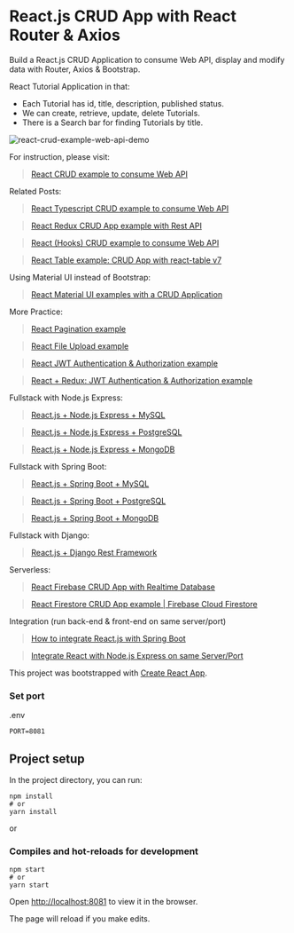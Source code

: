 # React.js CRUD App with React Router & Axios

Build a React.js CRUD Application to consume Web API, display and modify data with Router, Axios & Bootstrap.

React Tutorial Application in that:
- Each Tutorial has id, title, description, published status.
- We can create, retrieve, update, delete Tutorials.
- There is a Search bar for finding Tutorials by title.

![react-crud-example-web-api-demo](react-crud-example-web-api-demo.png)

For instruction, please visit:
> [React CRUD example to consume Web API](https://app.com/react-crud-web-api/)

Related Posts:
> [React Typescript CRUD example to consume Web API](https://app.com/react-typescript-axios/)

> [React Redux CRUD App example with Rest API](https://app.com/react-redux-crud-example/)

> [React (Hooks) CRUD example to consume Web API](https://app.com/react-hooks-crud-axios-api/)

> [React Table example: CRUD App with react-table v7](https://app.com/react-table-example-hooks-crud/)

Using Material UI instead of Bootstrap:
> [React Material UI examples with a CRUD Application](https://app.com/react-material-ui-examples-crud/)

More Practice:
> [React Pagination example](https://app.com/react-pagination-material-ui/)

> [React File Upload example](https://app.com/react-file-upload-axios/)

> [React JWT Authentication & Authorization example](https://app.com/react-jwt-auth/)

> [React + Redux: JWT Authentication & Authorization example](https://app.com/react-redux-jwt-auth/)

Fullstack with Node.js Express:
> [React.js + Node.js Express + MySQL](https://app.com/react-node-express-mysql/)

> [React.js + Node.js Express + PostgreSQL](https://app.com/react-node-express-postgresql/)

> [React.js + Node.js Express + MongoDB](https://app.com/react-node-express-mongodb-mern-stack/)

Fullstack with Spring Boot:
> [React.js + Spring Boot + MySQL](https://app.com/react-spring-boot-crud/)

> [React.js + Spring Boot + PostgreSQL](https://app.com/spring-boot-react-postgresql/)

> [React.js + Spring Boot + MongoDB](https://app.com/react-spring-boot-mongodb/)

Fullstack with Django:

> [React.js + Django Rest Framework](https://app.com/django-react-axios-rest-framework/)

Serverless:
> [React Firebase CRUD App with Realtime Database](https://app.com/react-firebase-crud/)

> [React Firestore CRUD App example | Firebase Cloud Firestore](https://app.com/react-firestore-crud/)

Integration (run back-end & front-end on same server/port)
> [How to integrate React.js with Spring Boot](https://app.com/integrate-reactjs-spring-boot/)

> [Integrate React with Node.js Express on same Server/Port](https://app.com/integrate-react-express-same-server-port/)


This project was bootstrapped with [Create React App](https://github.com/facebook/create-react-app).

### Set port
.env
```
PORT=8081
```

## Project setup

In the project directory, you can run:

```
npm install
# or
yarn install
```

or

### Compiles and hot-reloads for development

```
npm start
# or
yarn start
```

Open [http://localhost:8081](http://localhost:8081) to view it in the browser.

The page will reload if you make edits.
